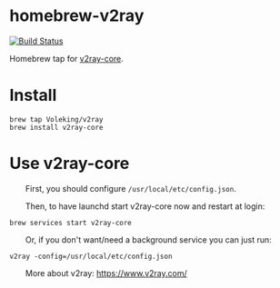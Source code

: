 # homebrew-v2ray
[![Build Status](https://travis-ci.org/Voleking/homebrew-v2ray.svg?branch=master)](https://travis-ci.org/Voleking/homebrew-v2ray)

Homebrew tap for [v2ray-core](https://github.com/v2ray/v2ray-core).

# Install

```shell
brew tap Voleking/v2ray
brew install v2ray-core
```

# Use v2ray-core

&emsp;&emsp;First, you should configure `/usr/local/etc/config.json`.

&emsp;&emsp;Then, to have launchd start v2ray-core now and restart at login:
```shell
brew services start v2ray-core
```
&emsp;&emsp;Or, if you don't want/need a background service you can just run:
```shell
v2ray -config=/usr/local/etc/config.json
```
&emsp;&emsp;More about v2ray: https://www.v2ray.com/
